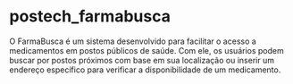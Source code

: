 # postech_farmabusca
O FarmaBusca é um sistema desenvolvido para facilitar o acesso a medicamentos em postos públicos de saúde. Com ele, os usuários podem buscar por postos próximos com base em sua localização ou inserir um endereço específico para verificar a disponibilidade de um medicamento.

